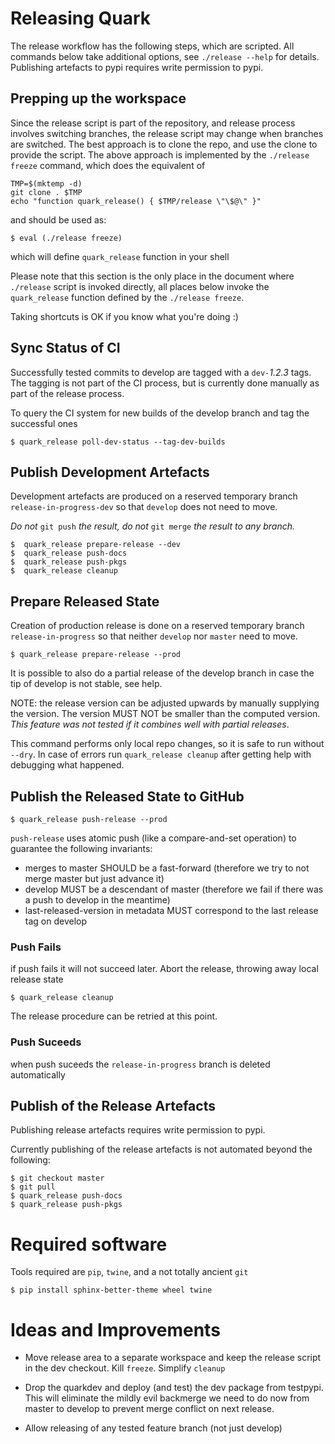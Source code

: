 # Releasing Quark #

The release workflow has the following steps, which are scripted.  All
commands below take additional options, see `./release --help` for
details.  Publishing artefacts to pypi requires write permission to
pypi.

## Prepping up the  workspace ##

Since the release script is part of the repository, and release process
involves switching branches, the release script may change when
branches are switched. The best approach is to clone the repo, and use
the clone to provide the script.  The above approach is implemented by
the `./release freeze` command, which does the equivalent of

    TMP=$(mktemp -d)
    git clone . $TMP
    echo "function quark_release() { $TMP/release \"\$@\" }"

and should be used as:

    $ eval (./release freeze)

which will define `quark_release` function in your shell

Please note that this section is the only place in the document where
`./release` script is invoked directly, all places below invoke the
`quark_release` function defined by the `./release freeze`.

Taking shortcuts is OK if you know what you're doing :)

## Sync Status of CI ##

Successfully tested commits to develop are tagged with a `dev-`_1.2.3_
tags. The tagging is not part of the CI process, but is currently done
manually as part of the release process.

To query the CI system for new builds of the develop branch and tag the successful ones

    $ quark_release poll-dev-status --tag-dev-builds

## Publish Development Artefacts ##

Development artefacts are produced on a reserved temporary branch
`release-in-progress-dev` so that `develop` does not need to move.

*Do not* `git push` *the result, do not* `git merge` *the result to any branch.*

    $  quark_release prepare-release --dev
    $  quark_release push-docs
    $  quark_release push-pkgs
    $  quark_release cleanup


## Prepare Released State ##

Creation of production release is done on a reserved temporary branch
`release-in-progress` so that neither `develop` nor `master` need to
move.

    $ quark_release prepare-release --prod

It is possible to also do a partial release of the
develop branch in case the tip of develop is not stable, see help.

NOTE: the release version can be adjusted upwards by manually
supplying the version. The version MUST NOT be smaller than the
computed version. *This feature was not tested if it combines well with
partial releases*.

This command performs only local repo changes, so it is safe to run
without `--dry`. In case of errors run `quark_release cleanup` after
getting help with debugging what happened.


## Publish the Released State to GitHub ##

    $ quark_release push-release --prod

`push-release` uses atomic push (like a compare-and-set operation) to
guarantee the following invariants:
- merges to master SHOULD be a fast-forward (therefore we try to not
merge master but just advance it)
- develop MUST be a descendant of master (therefore we fail if there
was a push to develop in the meantime)
- last-released-version in metadata MUST correspond to the last
release tag on develop

### Push Fails ###

if push fails it will not succeed later. Abort the release, throwing
away local release state

    $ quark_release cleanup

The release procedure can be retried at this point.

### Push Suceeds ###

when push suceeds the `release-in-progress` branch is deleted automatically

## Publish of the Release Artefacts ##

Publishing release artefacts requires write permission to pypi.

Currently publishing of the release artefacts is not automated beyond
the following:

    $ git checkout master
    $ git pull
    $ quark_release push-docs
    $ quark_release push-pkgs

# Required software #

Tools required are `pip`, `twine`, and a not totally ancient `git`

    $ pip install sphinx-better-theme wheel twine

# Ideas and Improvements #

- Move release area to a separate workspace and keep the release
   script in the dev checkout. Kill `freeze`. Simplify `cleanup`

- Drop the quarkdev and deploy (and test) the dev package from
  testpypi. This will eliminate the mildly evil backmerge we need to
  do now from master to develop to prevent merge conflict on next
  release.

- Allow releasing of any tested feature branch (not just develop)
